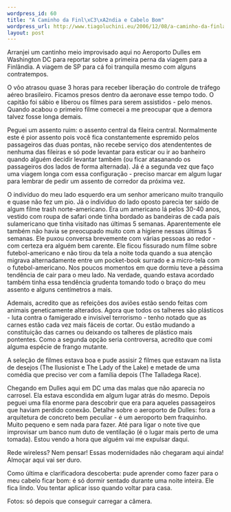 ```yaml
--- 
wordpress_id: 60
title: "A Caminho da Finl\xC3\xA2ndia e Cabelo Bom"
wordpress_url: http://www.tiagoluchini.eu/2006/12/08/a-caminho-da-finlandia-e-cabelo-bom/
layout: post
---
```

Arranjei um cantinho meio improvisado aqui no Aeroporto Dulles em Washington DC para reportar sobre a primeira perna da viagem para a Finlândia. A viagem de SP para cá foi tranquila mesmo com alguns contratempos.

O vôo atrasou quase 3 horas para receber liberação do controle de tráfego aéreo brasileiro. Ficamos presos dentro da aeronave esse tempo todo. O capitão foi sábio e liberou os filmes para serem assistidos - pelo menos. Quando acabou o primeiro filme comecei a me preocupar que a demora talvez fosse longa demais.

Peguei um assento ruim: o assento central da fileira central. Normalmente este é pior assento pois você fica constantemente espremido pelos passageiros das duas pontas, não recebe serviço dos atendententes de nenhuma das fileiras e só pode levantar para esticar ou ir ao banheiro quando alguém decidir levantar também (ou ficar atasanando os passageiros dos lados de forma alternada). Já é a segunda vez que faço uma viagem longa com essa configuração - preciso marcar em algum lugar para lembrar de pedir um assento de corredor da próxima vez.

O indivíduo do meu lado esquerdo era um senhor americano muito tranquilo e quase não fez um pio. Já o indivíduo do lado oposto parecia ter saído de algum filme trash norte-americano. Era um americano lá pelos 30-40 anos, vestido com roupa de safari onde tinha bordado as bandeiras de cada país sulamericano que tinha visitado nas últimas 5 semanas. Aparentemente ele também não havia se preocupado muito com a higiene nessas últimas 5 semanas. Ele puxou conversa brevemente com várias pessoas ao redor - com certeza era alguém bem carente. Ele ficou fissurado num filme sobre futebol-americano e não tirou da tela a noite toda quando a sua atenção migrava alternadamente entre um pocket-book surrado e a micro-tela com o futebol-americano. Nos poucos momentos em que dormiu teve a péssima tendência de cair para o meu lado. Na verdade, quando estava acordado também tinha essa tendência grudenta tomando todo o braço do meu assento e alguns centímetros a mais.

Ademais, acredito que as refeições dos aviões estão sendo feitas com animais geneticamente alterados. Agora que todos os talheres são plásticos - luta contra o famigerado e invisível terrorismo - tenho notado que as carnes estão cada vez mais fáceis de cortar. Ou estão mudando a constituição das carnes ou deixando os talheres de plástico mais pontentes. Como a segunda opção seria controversa, acredito que comi alguma espécie de frango mutante.

A seleção de filmes estava boa e pude assisir 2 filmes que estavam na lista de desejos (The Ilusionist e The Lady of the Lake) e metade de uma comédia que preciso ver com a família depois (The Talladega Race).

Chegando em Dulles aqui em DC uma das malas que não aparecia no carrosel. Ela estava escondida em algum lugar atrás do mesmo. Depois peguei uma fila enorme para descobrir que era para aqueles passageiros que haviam perdido conexão. Detalhe sobre o aeroporto de Dulles: fora a arquitetura de concreto bem peculiar - é um aeroporto bem fraquinho. Muito pequeno e sem nada para fazer. Até para ligar o note tive que improvisar um banco num duto de ventilação (é o lugar mais perto de uma tomada). Estou vendo a hora que alguém vai me expulsar daqui.

Rede wireless? Nem pensar! Essas modernidades não chegaram aqui ainda! Almoçar aqui vai ser duro.

Como última e clarificadora descoberta: pude aprender como fazer para o meu cabelo ficar bom: é só dormir sentado durante uma noite inteira. Ele fica lindo. Vou tentar aplicar isso quando voltar para casa.

Fotos: só depois que conseguir carregar a câmera.
